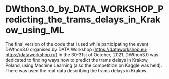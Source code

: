 # DWthon3.0_by_DATA_WORKSHOP_Predicting_the_trams_delays_in_Krakow_using_ML
The final version of the code that I used while participating the event DWthon3.0 organised by DATA Workshop (https://dataworkshop.eu; https://dataworkshop.ru) in the 30-31st of October, 2021. DWthon3.0 was dedicated to finding ways how to predict the trams delays in Krakow, Poland, using Machine Learning (also the competition on Kaggle was held). There was used the real data describing the trams delays in Krakow.
